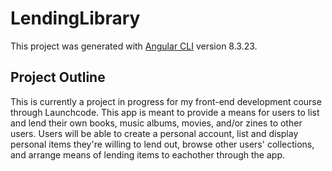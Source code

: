 # LendingLibrary

This project was generated with [Angular CLI](https://github.com/angular/angular-cli) version 8.3.23.

## Project Outline

This is currently a project in progress for my front-end development course through Launchcode. This app is meant to provide a means for users to list and lend their own books, music albums, movies, and/or zines to other users. Users will be able to create a personal account, list and display personal items they're willing to lend out, browse other users' collections, and arrange means of lending items to eachother through the app.    






